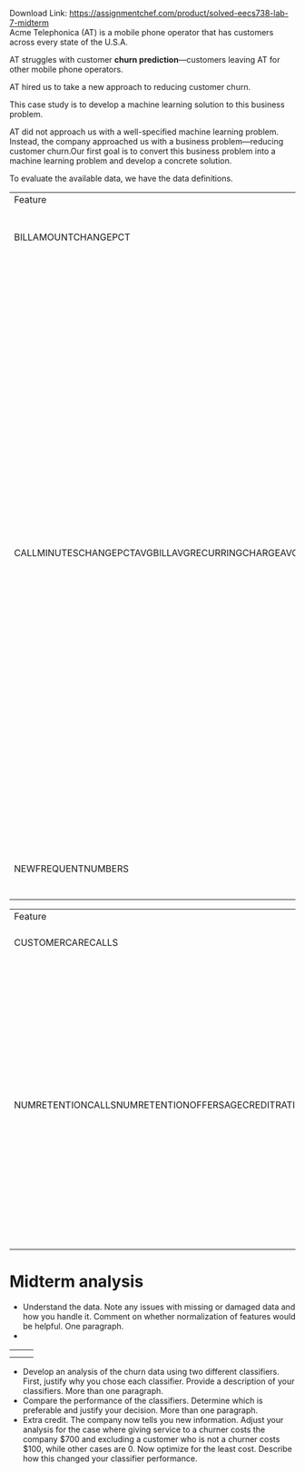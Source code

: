 Download Link: https://assignmentchef.com/product/solved-eecs738-lab-7-midterm
<br>
Acme Telephonica (AT) is a mobile phone operator that  has customers across every state of the U.S.A.

AT struggles with customer <strong>churn prediction</strong>—customers  leaving AT for other mobile phone operators.

AT hired us to take a new approach to reducing customer  churn.

This case study is to develop a machine learning solution to this business  problem.

AT did not approach us with a well-specified machine learning problem. Instead, the company approached us with a business problem—reducing customer churn.Our first goal is to convert this business problem into a machine learning problem and develop a concrete solution.

To evaluate the available data, we have the data definitions.




<table width="408">

 <tbody>

  <tr>

   <td width="137">Feature</td>

   <td width="272">Description</td>

  </tr>

  <tr>

   <td width="137">BILLAMOUNTCHANGEPCT</td>

   <td width="272">The percent by which the customer’s bill has changed from  last</td>

  </tr>

  <tr>

   <td width="137">CALLMINUTESCHANGEPCTAVGBILLAVGRECURRINGCHARGEAVGDROPPEDCALLSPEAKRATIOCHANGEPCTAVGRECEIVEDMINSAVGMINSAVGOVERBUNDLEMINSAVGROAMCALLSPEAKOFFPEAKRATIO</td>

   <td width="272">month to thismonthThe percent by which the call minutes used by the customer has  changed from last month to this monthThe average monthly bill amountThe average monthly recurring charge paid by the customer  The average number of customer calls dropped each monthThe percent by which the customer’s peak calls to off-peak calls ratio has changed from last month to this monthThe average number of calls received each month by the customerThe average number of call minutes used by the customer each monthThe average number of out-of-bundle minutes used by the customer eachmonthThe average number of roamingcallsmade by the customer each monthThe ratio between peak and off peak calls made by the customer  thismonth</td>

  </tr>

  <tr>

   <td width="137">NEWFREQUENTNUMBERS</td>

   <td width="272">How many new numbers the customer is frequently calling   this month?</td>

  </tr>

 </tbody>

</table>




<table width="408">

 <tbody>

  <tr>

   <td width="137">Feature</td>

   <td width="272">Description</td>

  </tr>

  <tr>

   <td width="137">CUSTOMERCARECALLS</td>

   <td width="272">The number of customer care calls made by the customer last</td>

  </tr>

  <tr>

   <td width="137">NUMRETENTIONCALLSNUMRETENTIONOFFERSAGECREDITRATINGINCOMELIFETIMEOCCUPATIONREGIONTYPEHANDSETPRICEHANDSETAGENUMHANDSETSSMARTPHONECHURN</td>

   <td width="272">monthThe number of times the customer has been called by the retentionteamThe number of retention offers the customer has acceptedThe customer’sageThe customer’s credit ratingThe customer’s incomelevelThe number of months the customer has been with ATThe customer’soccupationThe type of region the customer lives inThe price of the customer’s current handsetThe age of the customer’s current handsetThe number of handsets the customer has had in the past 3 yearsIs the customer’s current handset a smart phone?The targetfeature</td>

  </tr>

 </tbody>

</table>

<h1>Midterm analysis</h1>

<ul>

 <li>Understand the data. Note any issues with missing or damaged data and how you handle it. Comment on whether normalization of features would be helpful. One paragraph.</li>

 <li></li>

</ul>

<table>

 <tbody>

  <tr>

   <td width="10"></td>

  </tr>

  <tr>

   <td></td>

   <td></td>

  </tr>

 </tbody>

</table>

<ul>

 <li>Develop an analysis of the churn data using two different classifiers. First, justify why you chose each classifier. Provide a description of your classifiers. More than one paragraph.</li>

 <li>Compare the performance of the classifiers. Determine which is preferable and justify your decision. More than one paragraph.</li>

 <li>Extra credit. The company now tells you new information. Adjust your analysis for the case where giving service to a churner costs the company $700 and excluding a customer who is not a churner costs $100, while other cases are 0. Now optimize for the least cost. Describe how this changed your classifier performance.</li>

</ul>
